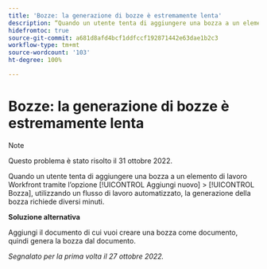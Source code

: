 ```yaml
---
title: 'Bozze: la generazione di bozze è estremamente lenta'
description: “Quando un utente tenta di aggiungere una bozza a un elemento di lavoro Workfront tramite l’opzione Aggiungi nuovo > Bozza, utilizzando un flusso di lavoro automatizzato, la generazione della bozza richiede diversi minuti.”
hidefromtoc: true
source-git-commit: a681d8afd4bcf1ddfccf192871442e63dae1b2c3
workflow-type: tm+mt
source-wordcount: '103'
ht-degree: 100%

---
```



# Bozze: la generazione di bozze è estremamente lenta

>[!NOTE]
>
>Questo problema è stato risolto il 31 ottobre 2022.

<!--This article is on the WF and WFP TOCs-->

Quando un utente tenta di aggiungere una bozza a un elemento di lavoro Workfront tramite l’opzione [!UICONTROL Aggiungi nuovo] > [!UICONTROL Bozza], utilizzando un flusso di lavoro automatizzato, la generazione della bozza richiede diversi minuti.

**Soluzione alternativa**

Aggiungi il documento di cui vuoi creare una bozza come documento, quindi genera la bozza dal documento.

_Segnalato per la prima volta il 27 ottobre 2022._

